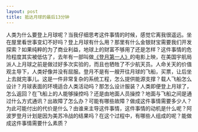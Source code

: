 ```yaml
---
layout: post
title: 抵达月球的最后13分钟
---
```

人类为什么要登上月球呢？当我仔细思考这件事情的时候，感觉它离我很遥远。坐在屋里看世事变幻不好吗？登上月球有什么用？那里有什么金银财宝需要我们开发探索？如果纯粹的为了商业利益，地球上的财富不够用了还是怎样？这件事情的危险程度其实被低估了，去年有一部叫做[《登月第一人》]()的电影上映，在美国宇航局派人上月球之前是做过好多次实验的，而且也牺牲了不少航天员。人命关天的价值观主导下，人类好像并没有屈服。登月不是有一艘开往月球的飞船，买票，让后坐上去就完事儿。这是一件非常复杂的系统工程，怎么提供能源支撑？载人飞船怎么设计？月球表面的环境适合人类活动吗？那怎么设计服装？人类即便登上月球了，怎么返回？在飞船上的人能够操控吗？还是由地面人员操控？地面与飞船之间是通过什么方式通讯？出故障了怎么办？可能有哪些故障？做成这件事情需要多少人？为此可能付出的代价是什么？由谁来主导这件事情，这件事情的动机是什么呢？阿波罗登月计划是因为美苏冷战的结果吗？在这个过程中，有哪些人组成的呢？能做成这件事情需要什么素质？

